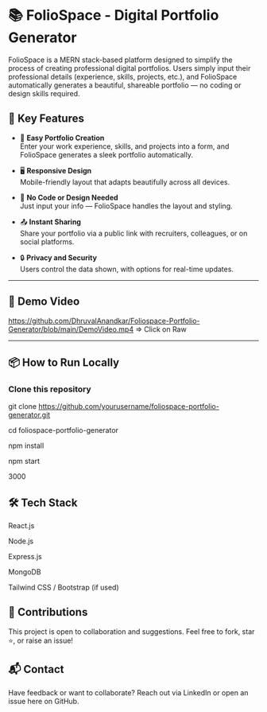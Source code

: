 # 📚 FolioSpace - Digital Portfolio Generator

FolioSpace is a MERN stack-based platform designed to simplify the process of creating professional digital portfolios. Users simply input their professional details (experience, skills, projects, etc.), and FolioSpace automatically generates a beautiful, shareable portfolio — no coding or design skills required.

## 🌟 Key Features

- 👤 **Easy Portfolio Creation**  
  Enter your work experience, skills, and projects into a form, and FolioSpace generates a sleek portfolio automatically.

- 🖥️ **Responsive Design**  
  Mobile-friendly layout that adapts beautifully across all devices.

- 🚀 **No Code or Design Needed**  
  Just input your info — FolioSpace handles the layout and styling.

- 📤 **Instant Sharing**  
  Share your portfolio via a public link with recruiters, colleagues, or on social platforms.

- 🔒 **Privacy and Security**  
  Users control the data shown, with options for real-time updates.

---

## 🎥 Demo Video  
https://github.com/DhruvalAnandkar/Foliospace-Portfolio-Generator/blob/main/DemoVideo.mp4  => Click on Raw

---

## 📦 How to Run Locally

### Clone this repository

git clone https://github.com/yourusername/foliospace-portfolio-generator.git

cd foliospace-portfolio-generator

npm install

npm start

3000

## 🛠 Tech Stack
React.js

Node.js

Express.js

MongoDB

Tailwind CSS / Bootstrap (if used)

## 🙌 Contributions
This project is open to collaboration and suggestions.
Feel free to fork, star ⭐, or raise an issue!

## 📬 Contact
Have feedback or want to collaborate?
Reach out via LinkedIn or open an issue here on GitHub.

